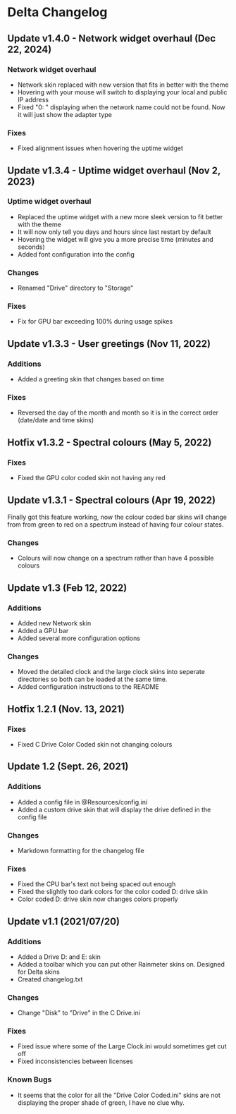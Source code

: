 # Delta Changelog

## Update v1.4.0 - Network widget overhaul (Dec 22, 2024)

### Network widget overhaul
 - Network skin replaced with new version that fits in better with the theme
 - Hovering with your mouse will switch to displaying your local and public IP address
 - Fixed "0: " displaying when the network name could not be found. Now it will just show the adapter type

### Fixes
 - Fixed alignment issues when hovering the uptime widget

## Update v1.3.4 - Uptime widget overhaul (Nov 2, 2023)

### Uptime widget overhaul
 - Replaced the uptime widget with a new more sleek version to fit better with the theme
 - It will now only tell you days and hours since last restart by default
 - Hovering the widget will give you a more precise time (minutes and seconds)
 - Added font configuration into the config

### Changes
 - Renamed "Drive" directory to "Storage"

### Fixes
 - Fix for GPU bar exceeding 100% during usage spikes

## Update v1.3.3 - User greetings (Nov 11, 2022)

### Additions
- Added a greeting skin that changes based on time

### Fixes
- Reversed the day of the month and month so it is in the correct order (date/date and time skins)

## Hotfix v1.3.2 - Spectral colours (May 5, 2022)

### Fixes
- Fixed the GPU color coded skin not having any red

## Update v1.3.1 - Spectral colours (Apr 19, 2022)

Finally got this feature working, now the colour coded bar skins will change from from green to red on a spectrum instead of having four colour states.

### Changes
- Colours will now change on a spectrum rather than have 4 possible colours

## Update v1.3 (Feb 12, 2022)

### Additions
- Added new Network skin
- Added a GPU bar
- Added several more configuration options

### Changes
- Moved the detailed clock and the large clock skins into seperate directories so both can be loaded at the same time.
- Added configuration instructions to the README

## Hotfix 1.2.1 (Nov. 13, 2021)

### Fixes
- Fixed C Drive Color Coded skin not changing colours

## Update 1.2 (Sept. 26, 2021)

### Additions
- Added a config file in @Resources/config.ini
- Added a custom drive skin that will display the drive defined in the config file

### Changes
- Markdown formatting for the changelog file

### Fixes
- Fixed the CPU bar's text not being spaced out enough
- Fixed the slightly too dark colors for the color coded D: drive skin
- Color coded D: drive skin now changes colors properly

## Update v1.1 (2021/07/20)

### Additions
- Added a Drive D: and E: skin
- Added a toolbar which you can put other Rainmeter skins on. Designed for Delta skins
- Created changelog.txt

### Changes
- Change "Disk" to "Drive" in the C Drive.ini

### Fixes
- Fixed issue where some of the Large Clock.ini would sometimes get cut off
- Fixed inconsistencies between licenses

### Known Bugs
- It seems that the color for all the "Drive Color Coded.ini" skins are not displaying the proper shade of green, I have no clue why.